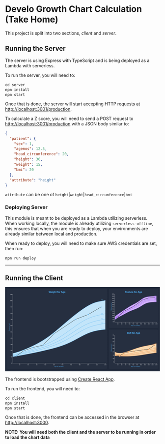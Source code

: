 # Develo Growth Chart Calculation (Take Home)

This project is split into two sections, _client_ and _server_.

## Running the Server
The server is using Express with TypeScript and is being deployed as a Lambda with serverless.

To run the server, you will need to:
```shell
cd server
npm install
npm start
```

Once that is done, the server will start accepting HTTP requests at [http://localhost:3001/production](http://localhost:3001/production).

To calculate a Z score, you will need to send a POST request to [http://localhost:3001/production](http://localhost:3001/production) with a JSON body similar to:

```json
{
  "patient": {
    "sex": 1,
    "agemos": 12.5,
    "head_circumference": 20,
    "height": 36,
    "weight": 15,
    "bmi": 20
  },
  "attribute": "height"
}
```

`attribute` can be one of `height`|`weight`|`head_circumference`|`bmi`

### Deploying Server
This module is meant to be deployed as a Lambda utilizing serverless. When working locally, the module is already utilizing `serverless-offline`, this ensures that when you are ready to deploy, your environments are already similar between local and production.

When ready to deploy, you will need to make sure AWS credentials are set, then run:
```bash
npm run deploy
```

<hr />

## Running the Client

![Develo frontend screenshot](./develo-frontend.png)

The frontend is bootstrapped using [Create React App](https://create-react-app.dev/).

To run the frontend, you will need to: 
```shell
cd client
npm install
npm start
```
Once that is done, the frontend can be accessed in the browser at [http://localhost:3000](http://localhost:3000).

**NOTE: You will need both the client and the server to be running in order to load the chart data**